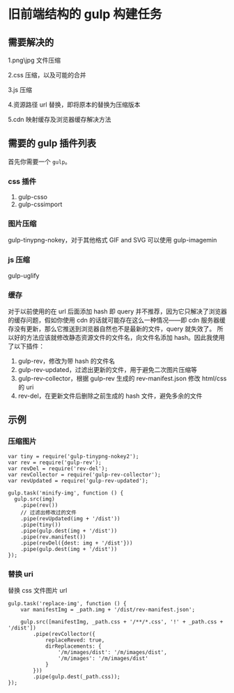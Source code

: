 # 旧前端结构的 gulp 构建任务
## 需要解决的
1.png\jpg 文件压缩

2.css 压缩，以及可能的合并

3.js 压缩

4.资源路径 url 替换，即将原本的替换为压缩版本

5.cdn 映射缓存及浏览器缓存解决方法
## 需要的 gulp 插件列表 
首先你需要一个 `gulp`。
### css 插件
1. gulp-csso
2. gulp-cssimport

### 图片压缩
gulp-tinypng-nokey，对于其他格式 GIF and SVG 可以使用 gulp-imagemin

### js 压缩
gulp-uglify

### 缓存
对于以前使用的在 url 后面添加 hash 即 query 并不推荐，因为它只解决了浏览器的缓存问题，假如你使用 cdn 的话就可能存在这么一种情况——即 cdn 服务器缓存没有更新，那么它推送到浏览器自然也不是最新的文件，query 就失效了。
所以好的方法应该就修改静态资源文件的文件名，向文件名添加 hash。因此我使用了以下插件：
1. gulp-rev，修改为带 hash 的文件名
2. gulp-rev-updated，过滤出更新的文件，用于避免二次图片压缩等
3. gulp-rev-collector，根据 gulp-rev 生成的 rev-manifest.json 修改 html/css 的 uri
4. rev-del，在更新文件后删除之前生成的 hash 文件，避免多余的文件

## 示例
### 压缩图片
```
var tiny = require('gulp-tinypng-nokey2');
var rev = require('gulp-rev');
var revDel = require('rev-del');
var revCollector = require('gulp-rev-collector');
var revUpdated = require('gulp-rev-updated');

gulp.task('minify-img', function () {
  gulp.src(img)
    .pipe(rev())
    // 过滤出修改过的文件
    .pipe(revUpdated(img + '/dist'))
    .pipe(tiny())
    .pipe(gulp.dest(img + '/dist'))
    .pipe(rev.manifest())
    .pipe(revDel({dest: img + '/dist'}))
    .pipe(gulp.dest(img + '/dist'))
});
```
### 替换 uri 
替换 css 文件图片 url
```
gulp.task('replace-img', function () {
    var manifestImg = _path.img + '/dist/rev-manifest.json';

    gulp.src([manifestImg, _path.css + '/**/*.css', '!' + _path.css + '/dist'])
        .pipe(revCollector({
            replaceReved: true,
            dirReplacements: {
                '/m/images/dist': '/m/images/dist',
                '/m/images': '/m/images/dist'
            }
        }))
        .pipe(gulp.dest(_path.css));
});
```
